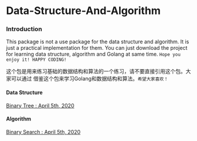 # Data-Structure-And-Algorithm 

### Introduction
This package is not a use package for the data structure and algorithm. 
It is just a practical implementation for them. You can just download the 
project for learning data structure, algorithm and Golang at same time.
`Hope you enjoy it! HAPPY CODING!`

这个包是用来练习基础的数据结构和算法的一个练习，请不要直接引用这个包。大家可以通过
借鉴这个包来学习Golang和数据结构和算法。`希望大家喜欢！` 

#### Data Structure
[Binary Tree : April 5th, 2020](https://github.com/ChangsongLiQD/Data-Structure-And-Algorithm/tree/master/Binary%20Tree)

#### Algorithm
[Binary Search : April 5th, 2020](https://github.com/ChangsongLiQD/Data-Structure-And-Algorithm/tree/master/Binary%20Search)
